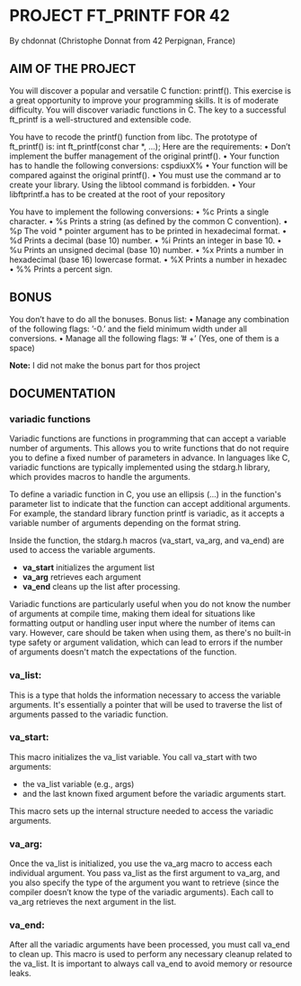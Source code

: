 # PROJECT FT_PRINTF FOR 42
By chdonnat (Christophe Donnat from 42 Perpignan, France)


## AIM OF THE PROJECT
You will discover a popular and versatile C function: printf(). This exercise is a great
opportunity to improve your programming skills. It is of moderate difficulty.
You will discover variadic functions in C.
The key to a successful ft_printf is a well-structured and extensible code.

You have to recode the printf() function from libc.
The prototype of ft_printf() is:
int ft_printf(const char *, ...);
Here are the requirements:
• Don’t implement the buffer management of the original printf().
• Your function has to handle the following conversions: cspdiuxX%
• Your function will be compared against the original printf().
• You must use the command ar to create your library.
Using the libtool command is forbidden.
• Your libftprintf.a has to be created at the root of your repository

You have to implement the following conversions:
• %c Prints a single character.
• %s Prints a string (as defined by the common C convention).
• %p The void * pointer argument has to be printed in hexadecimal format.
• %d Prints a decimal (base 10) number.
• %i Prints an integer in base 10.
• %u Prints an unsigned decimal (base 10) number.
• %x Prints a number in hexadecimal (base 16) lowercase format.
• %X Prints a number in hexadec
• %% Prints a percent sign.

## BONUS

You don’t have to do all the bonuses.
Bonus list:
• Manage any combination of the following flags: ’-0.’ and the field minimum width
under all conversions.
• Manage all the following flags: ’# +’ (Yes, one of them is a space)

**Note:** I did not make the bonus part for thos project

## DOCUMENTATION

### variadic functions
Variadic functions are functions in programming that can accept a variable number of arguments.
This allows you to write functions that do not require you to define a fixed number of parameters in advance.
In languages like C, variadic functions are typically implemented using the stdarg.h library, which provides macros to handle the arguments.

To define a variadic function in C, you use an ellipsis (...) in the function's parameter list to indicate that the function can accept additional arguments.
For example, the standard library function printf is variadic, as it accepts a variable number of arguments depending on the format string.

Inside the function, the stdarg.h macros (va_start, va_arg, and va_end) are used to access the variable arguments.
- **va_start** initializes the argument list
- **va_arg** retrieves each argument
- **va_end** cleans up the list after processing.

Variadic functions are particularly useful when you do not know the number of arguments at compile time, making them ideal for situations like formatting output or handling user input where the number of items can vary. However, care should be taken when using them, as there's no built-in type safety or argument validation, which can lead to errors if the number of arguments doesn't match the expectations of the function.

### va_list:
This is a type that holds the information necessary to access the variable arguments.
It's essentially a pointer that will be used to traverse the list of arguments passed to the variadic function.

### va_start:
This macro initializes the va_list variable. You call va_start with two arguments:
- the va_list variable (e.g., args)
- and the last known fixed argument before the variadic arguments start.

This macro sets up the internal structure needed to access the variadic arguments.

### va_arg:
Once the va_list is initialized, you use the va_arg macro to access each individual argument.
You pass va_list as the first argument to va_arg, and you also specify the type of the argument you want to retrieve
(since the compiler doesn’t know the type of the variadic arguments). Each call to va_arg retrieves the next argument in the list.

### va_end:
After all the variadic arguments have been processed, you must call va_end to clean up.
This macro is used to perform any necessary cleanup related to the va_list. It is important to always call va_end to avoid memory or resource leaks.
